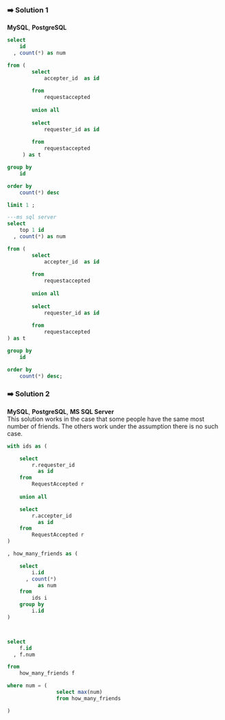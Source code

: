### ➡️ Solution 1  

**MySQL**,  **PostgreSQL**

~~~sql
select 
    id 
  , count(*) as num

from (
        select 
            accepter_id  as id 
        
        from 
            requestaccepted
        
        union all
    
        select 
            requester_id as id 
        
        from 
            requestaccepted
     ) as t 

group by 
    id 

order by 
    count(*) desc 

limit 1 ;
~~~



~~~sql
---ms sql server
select 
    top 1 id 
  , count(*) as num

from (
        select 
            accepter_id  as id 
        
        from 
            requestaccepted
        
        union all
        
        select 
            requester_id as id 
        
        from 
            requestaccepted
) as t 

group by 
    id 

order by 
    count(*) desc;
~~~


### ➡️ Solution 2  

**MySQL**,  **PostgreSQL**, **MS SQL Server**  
This solution works in the case that some people have the same most number of friends.
The others work under the assumption there is no such case.
~~~sql
with ids as (

    select 
        r.requester_id
          as id
    from 
        RequestAccepted r
    
    union all

    select 
        r.accepter_id 
          as id 
    from 
        RequestAccepted r
)

, how_many_friends as (

    select 
        i.id
      , count(*)
          as num
    from 
        ids i
    group by 
        i.id
)



select 
    f.id
  , f.num

from 
    how_many_friends f

where num = (
                select max(num)
                from how_many_friends

)
~~~